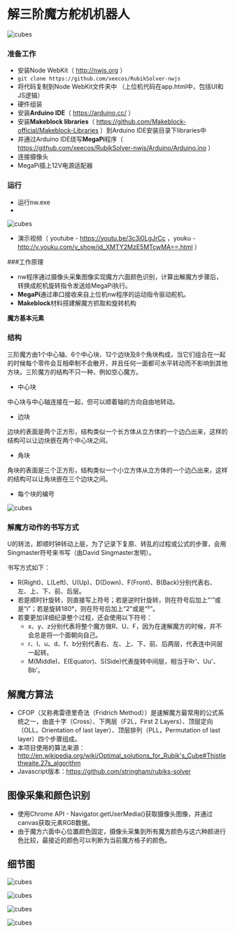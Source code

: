 # 解三阶魔方舵机机器人

 ![cubes](https://github.com/xeecos/RubikSolver-nwjs/raw/master/assets/images/5.jpg)
 
### 准备工作
 * 安装Node WebKit（ http://nwjs.org ）
 * ```git clone https://github.com/xeecos/RubikSolver-nwjs```
 * 将代码复制到Node WebKit文件夹中 （上位机代码在app.html中，包括UI和JS逻辑）
 * 硬件组装
 * 安装**Arduino IDE**（ https://arduino.cc/ ）
 * 安装**Makeblock libraries**（ https://github.com/Makeblock-official/Makeblock-Libraries ）到Arduino IDE安装目录下libraries中
 * 并通过Arduino IDE烧写**MegaPi**程序（ https://github.com/xeecos/RubikSolver-nwjs/Arduino/Arduino.ino ）
 * 连接摄像头
 * MegaPi插上12V电源适配器

### 运行
 * 运行nw.exe
 * 
 ![cubes](https://github.com/xeecos/RubikSolver-nwjs/raw/master/assets/images/clip.gif)

 * 演示视频（ youtube - https://youtu.be/3c3i0LgJrCc ，youku - http://v.youku.com/v_show/id_XMTY2MzE5MTcwMA==.html ）

###工作原理

 * nw程序通过摄像头采集图像实现魔方六面颜色识别，计算出解魔方步骤后，转换成舵机旋转指令发送给MegaPi执行。
 * **MegaPi**通过串口接收来自上位机nw程序的运动指令驱动舵机。
 * **Makeblock**材料搭建解魔方抓取和旋转机构

**魔方基本元素**
### 结构

三阶魔方由1个中心轴、6个中心块、12个边块及8个角块构成，当它们组合在一起的时候每个零件会互相牵制不会散开，并且任何一面都可水平转动而不影响到其他方块。三阶魔方的结构不只一种，例如空心魔方。
 * 中心块
  
  中心块与中心轴连接在一起，但可以顺着轴的方向自由地转动。

 * 边块
  
  边块的表面是两个正方形，结构类似一个长方体从立方体的一个边凸出来，这样的结构可以让边块嵌在两个中心块之间。

 * 角块
  
  角块的表面是三个正方形，结构类似一个小立方体从立方体的一个边凸出来，这样的结构可以让角块嵌在三个边块之间。

 * 每个块的编号
 
  ![cubes](https://github.com/xeecos/RubikCubeSolver/raw/master/images/1.jpg)

### 解魔方动作的书写方式
  U的转法，即顺时钟转动上层，为了记录下复原、转乱的过程或公式的步骤，会用Singmaster符号来书写（由David Singmaster发明）。
  
  书写方式如下：
  * R(Right)、L(Left)、U(Up)、D(Down)、F(Front)、B(Back)分别代表右、左、上、下、前、后层。
  * 若是顺时针旋转，则直接写上符号；若是逆时针旋转，则在符号后加上“'”或是“i”；若是旋转180°，则在符号后加上“2”或是“²”。
  * 若要更加详细纪录整个过程，还会使用以下符号：
    - x、y、z分别代表将整个魔方做R、U、F，因为在速解魔方的时候，并不会总是将一个面朝向自己。
    - r、l、u、d、f、b分别代表右、左、上、下、前、后两层，代表连中间层一起转。
    - M(Middle)、E(Equator)、S(Side)代表旋转中间层，相当于Rr'、Uu'、Bb'。

## 解魔方算法

 * CFOP（又称弗雷德里奇法（Fridrich Method））是速解魔方最常用的公式系统之一，由底十字（Cross）、下两层（F2L，First 2 Layers）、顶层定向（OLL，Orientation of last layer）、顶层排列（PLL，Permutation of last layer）四个步骤组成。
 * 本项目使用的算法来源：http://en.wikipedia.org/wiki/Optimal_solutions_for_Rubik's_Cube#Thistlethwaite.27s_algorithm
 * Javascript版本：https://github.com/stringham/rubiks-solver
 
## 图像采集和颜色识别
 * 使用Chrome API - Navigator.getUserMedia()获取摄像头图像，并通过canvas获取元素RGB数据。
 * 由于魔方六面中心位置颜色固定，摄像头采集到所有魔方颜色与这六种颜进行色比较，最接近的颜色可以判断为当前魔方格子的颜色。
 
## 细节图

 ![cubes](https://github.com/xeecos/RubikSolver-nwjs/raw/master/assets/images/4.jpg)

 ![cubes](https://github.com/xeecos/RubikSolver-nwjs/raw/master/assets/images/3.jpg)

 ![cubes](https://github.com/xeecos/RubikSolver-nwjs/raw/master/assets/images/2.jpg)

 ![cubes](https://github.com/xeecos/RubikSolver-nwjs/raw/master/assets/images/1.jpg)
